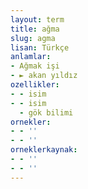 ```yaml
---
layout: term
title: ağma
slug: agma
lisan: Türkçe
anlamlar:
- Ağmak işi
- ► akan yıldız
ozellikler:
- - isim
- - isim
  - gök bilimi
ornekler:
- - ''
- - ''
orneklerkaynak:
- - ''
- - ''
---
```

